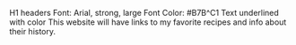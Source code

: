 H1 headers
Font: Arial, strong, large
Font Color: #B7B^C1
Text underlined with color
This website will have links to my favorite recipes and info about their history.
